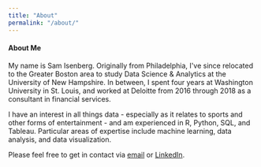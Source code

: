 ```yaml
---
title: "About"
permalink: "/about/"
---
```


#### About Me

My name is Sam Isenberg. Originally from Philadelphia, I've since relocated to the Greater Boston area to study Data Science & Analytics at the University of New Hampshire. In between, I spent four years at Washington University in St. Louis, and worked at Deloitte from 2016 through 2018 as a consultant in financial services.

I have an interest in all things data - especially as it relates to sports and other forms of entertainment - and am experienced in R, Python, SQL, and Tableau. Particular areas of expertise include machine learning, data analysis, and data visualization.

Please feel free to get in contact via [email](mailto:isenbergsamuel@gmail.com) or [LinkedIn](https://www.linkedin.com/in/sam-isenberg-a107bba3).
